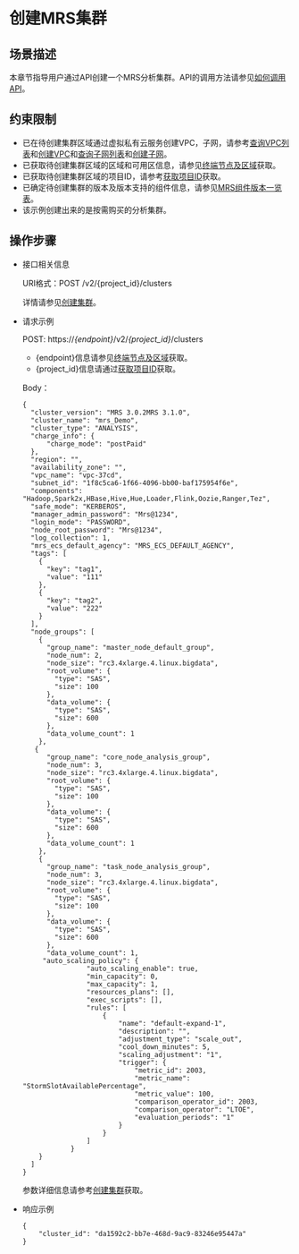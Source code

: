 # 创建MRS集群<a name="mrs_02_0112"></a>

## 场景描述<a name="section1899720324342"></a>

本章节指导用户通过API创建一个MRS分析集群。API的调用方法请参见[如何调用API](构造请求.md)。

## 约束限制<a name="section531216497349"></a>

-   已在待创建集群区域通过虚拟私有云服务创建VPC，子网，请参考[查询VPC列表](https://support.huaweicloud.com/api-vpc/vpc_api01_0003.html)和[创建VPC](https://support.huaweicloud.com/api-vpc/vpc_api01_0001.html)和[查询子网列表](https://support.huaweicloud.com/api-vpc/vpc_subnet01_0003.html)和[创建子网](https://support.huaweicloud.com/api-vpc/vpc_subnet01_0001.html)。
-   已获取待创建集群区域的区域和可用区信息，请参见[终端节点及区域](https://developer.huaweicloud.com/endpoint?MRS)获取。
-   已获取待创建集群区域的项目ID，请参考[获取项目ID](获取项目ID.md)获取。
-   已确定待创建集群的版本及版本支持的组件信息，请参见[MRS组件版本一览表](https://support.huaweicloud.com/productdesc-mrs/mrs_08_0005.html)。
-   该示例创建出来的是按需购买的分析集群。

## 操作步骤<a name="section16151251183414"></a>

-   接口相关信息

    URI格式：POST /v2/\{project\_id\}/clusters

    详情请参见[创建集群](创建集群.md)。

-   请求示例

    POST: https://_\{endpoint\}_/v2/_\{project\_id\}_/clusters

    -   \{endpoint\}信息请参见[终端节点及区域](https://developer.huaweicloud.com/endpoint?MRS)获取。
    -   \{project\_id\}信息请通过[获取项目ID](获取项目ID.md)获取。

    Body：

    ```
    {
      "cluster_version": "MRS 3.0.2MRS 3.1.0",
      "cluster_name": "mrs_Demo",
      "cluster_type": "ANALYSIS",
      "charge_info": {
    	  "charge_mode": "postPaid"
      },
      "region": "",
      "availability_zone": "",
      "vpc_name": "vpc-37cd",
      "subnet_id": "1f8c5ca6-1f66-4096-bb00-baf175954f6e",
      "components": "Hadoop,Spark2x,HBase,Hive,Hue,Loader,Flink,Oozie,Ranger,Tez",
      "safe_mode": "KERBEROS",
      "manager_admin_password": "Mrs@1234",
      "login_mode": "PASSWORD",
      "node_root_password": "Mrs@1234",
      "log_collection": 1,
      "mrs_ecs_default_agency": "MRS_ECS_DEFAULT_AGENCY",
      "tags": [
        {
          "key": "tag1",
          "value": "111"
        },
        {
          "key": "tag2",
          "value": "222"
        }
      ], 
      "node_groups": [
        {
          "group_name": "master_node_default_group",
          "node_num": 2,
          "node_size": "rc3.4xlarge.4.linux.bigdata",
          "root_volume": {
            "type": "SAS",
            "size": 100
          },
          "data_volume": {
            "type": "SAS",
            "size": 600
          },
          "data_volume_count": 1
        },
       {
          "group_name": "core_node_analysis_group",
          "node_num": 3,
          "node_size": "rc3.4xlarge.4.linux.bigdata",
          "root_volume": {
            "type": "SAS",
            "size": 100
          },
          "data_volume": {
            "type": "SAS",
            "size": 600
          },
          "data_volume_count": 1
        },
        {
          "group_name": "task_node_analysis_group",
          "node_num": 3,
          "node_size": "rc3.4xlarge.4.linux.bigdata",
          "root_volume": {
            "type": "SAS",
            "size": 100
          },
          "data_volume": {
            "type": "SAS",
            "size": 600
          },
          "data_volume_count": 1,
    	 "auto_scaling_policy": {
                    "auto_scaling_enable": true,
                    "min_capacity": 0,
                    "max_capacity": 1,
                    "resources_plans": [],
                    "exec_scripts": [],
                    "rules": [
                        {
                            "name": "default-expand-1",
                            "description": "",
                            "adjustment_type": "scale_out",
                            "cool_down_minutes": 5,
                            "scaling_adjustment": "1",
                            "trigger": {
                                "metric_id": 2003,
                                "metric_name": "StormSlotAvailablePercentage",
                                "metric_value": 100,
                                "comparison_operator_id": 2003,
                                "comparison_operator": "LTOE",
                                "evaluation_periods": "1"
                            }
                        }
                    ]
                }
        }
      ]
    }
    ```

    参数详细信息请参考[创建集群](创建集群.md)获取。

-   响应示例

    ```
    {
    	"cluster_id": "da1592c2-bb7e-468d-9ac9-83246e95447a"
    }
    ```


